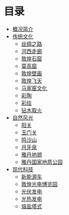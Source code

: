 # 目录

- [概况简介](./README.md)
- [传统文化]()
    - [丝绸之路]()
    - [河西走廊]()
    - [敦煌石窟]()
    - [莫高窟]()
    - [敦煌壁画]()
    - [敦煌飞天]()
    - [马家窑文化]()
    - [彩陶]()
    - [彩绘]()
    - [钻木取火]()
- [自然风光]()
    - [阳关]()
    - [玉门关]()
    - [鸣沙山]()
    - [月牙泉]()
    - [雅丹地貌]()
    - [雅丹国家地质公园]()
- [现代科技]()
    - [新能源车]()
    - [敦煌光电博览园]()
    - [光伏发电]()
    - [光热发电]()
    - [熔盐塔式]()
